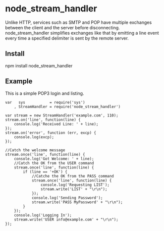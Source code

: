 node_stream_handler
===================

Unlike HTTP, services such as SMTP and POP have multiple exchanges between the 
client and the server before disconnecting. node_stream_handler simplifies
exchanges like that by emitting a line event every time a specified delimiter 
is sent by the remote server.

Install
-------

npm install node_stream_handler

Example
-------

This is a simple POP3 login and listing.

    var   sys           = require('sys')
        , StreamHandler = require('node_stream_handler')
        
    var stream = new StreamHandler('example.com', 110);
    stream.on('line', function(line) {
        console.log('Received Line: ' + line);
    });
    stream.on('error', function (err, excp) {
    	console.log(excp);
    });
    
    //Catch the welcome message
    stream.once('line', function(line) {
    	console.log('Got Welcome: ' + line);
    	//Catch the OK from the USER command
		stream.once('line', function(line) {
			if (line == '+OK') {
				//Catche the OK from the PASS command
				stream.once('line', function(line) {
					console.log('Requesting LIST');
					stream.write('LIST' + "\r\n");
				});
				console.log('Sending Password');
				stream.write('PASS MyPassword' + "\r\n");
			}
		});
		console.log('Logging In');
		stream.write('USER info@example.com' + "\r\n");
    });


